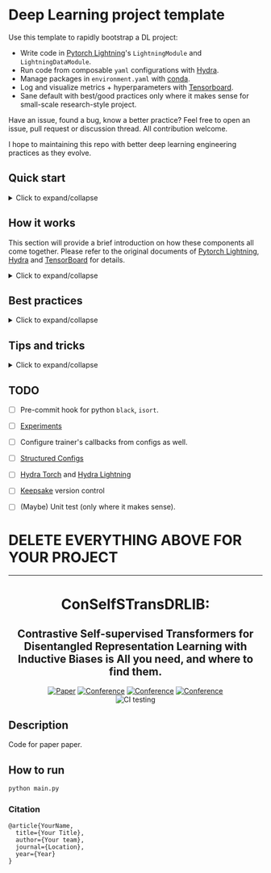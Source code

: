 # Deep Learning project template
Use this template to rapidly bootstrap a DL project:

- Write code in [Pytorch Lightning](https://www.pytorchlightning.ai/)'s `LightningModule` and `LightningDataModule`.
- Run code from composable `yaml` configurations with [Hydra](https://hydra.cc/).
- Manage packages in `environment.yaml` with [conda](https://docs.conda.io/projects/conda/en/latest/glossary.html#miniconda-glossary).
- Log and visualize metrics + hyperparameters with [Tensorboard](https://tensorboard.dev/).
- Sane default with best/good practices only where it makes sense for small-scale research-style project.

Have an issue, found a bug, know a better practice? Feel free to open an issue, pull request or discussion thread. All contribution welcome.

I hope to maintaining this repo with better deep learning engineering practices as they evolve.

## Quick start

<details><summary>Click to expand/collapse</summary>
<p>
    
### 0. Clone this template
```bash
# clone project or create a new one from GitHub's template
git clone https://github.com/lkhphuc/lightning-hydra-template new-project
cd new-project
rm -rf .git
git init  # Start of a new git history
```

### 1. Add project's info
- Edit [`setup.py`](setup.py) and add relevant information.
- Rename the directory `project/` to the your project name.

### 2. Create environment and install dependencies
- Name your environment and add packages in [`environment.yaml`](environment.yaml), then create/update the environment with:
```bash
# Run this command every time you update environment.yaml
conda env update -f environment.yaml
```

### 3. Create Pytorch Lightning modules
- `LightningModule`s are organized under [`project/model/`](project/model/).
- `LightningDataModule`s are organized under [`project/data/`](project/data/).

Each Lightning module should be in one separate file, while each file can contain all the relevant `nn.Module`s for that model.

### 4. Create Hydra configs
Each `.py` file has its own corresponding `.yaml` file, such as `project/model/autoencoder.py` and `configs/model/autoencoder.yaml`.

All `yaml` files are stored under `configs/` and the structure of this folder should be identical to the structure of the `project/`.
```bash
$ tree project              $ tree configs
project                     configs
├── __init__.py             ├── defaults.yaml
├── data                    ├── data
│   ├── cifar.py            │   ├── cifar.yaml                              
│   └── mnist.py            │   └── mnist.yaml
└── model                   ├── model
    ├── autoencoder.py      │   ├── autoencoder.yaml
    ├── classifier.py       │   └── classifier.yaml
                            └── optim
                                ├── adam.yaml
                                └── sgd.yaml
```
[`configs/defaults.yaml`](configs/defaults.yaml) contains all the defaults modules and arguments, including that for the `Trainer()`.


### 5. Run
```bash
# This will run with all the default arguments
python main.py
# Override defaults from command line
python main.py model=autoencoder data=cifar trainer.gpus=8
```
</p>
</details>

## How it works
This section will provide a brief introduction on how these components all come together. 
Please refer to the original documents of [Pytorch Lightning](pytorchlightning.ai/), [Hydra](hydra.cc/) and [TensorBoard](tensorboard.dev) for details.

<details><summary>Click to expand/collapse</summary>
<p>
    
### Entry points
The launching point of the project is [`main.py`](main.py) located in the root directory.
The `main()` function takes in a `DictConfig` object, which is prepared by `hydra` based on the `yaml` files and command line arguments provided at runtime.

This is achieved by decorating the script `main()` function with `hydra.main()`, which requires a path to all the configs and a default `.yaml` file as follow:
```python
@hydra.main(config_path="configs", config_name="defaults")
def main(cfg: DictConfig) -> None: ...
```
This allow us to define multiple entry points for different functionalities with different defaults, such as `train.py`, `ensemble.py`, `test.py`, etc.


### Dynamically instantiate modules
We will [use Hydra to instantiate objects](https://hydra.cc/docs/patterns/instantiate_objects/overview).
This allow us to use the same entry point (`main.py` above) to dynamically combine different models and data modules.
Given a [`configs/defaults.yaml`](configs/defaults.yaml) file contains:
```yaml
defaults:
  - data: mnist  # Path to sub-config, can also omit the .yaml extension
  - model: classifier.yaml  # full path for ease of navigation (e.g vim cursor in path, press gf)
```

Different modules can be instantiated for each run by supplying a different set of configuration:
```bash
# Using default
$ python main.py 

# The default is equivalent to
$ python main.py model=classifier data=mnist

# Override a default module
$ python main.py model=autoencoder
$ python main.py data=cifar

# Override multiple default modules and arguments
$ python main.py model=autoencoder data=cifar trainer.gpus=4
```

In python, the module will be instantiated by a line, for example `data_module = hydra.utils.instantiate(cfg.data)`.

`cfg.data` is a `DictConfig` object created by `hydra` at runtime, and is stored in a config file, for example [`configs/data/mnist.yaml`](configs/data/mnist.yaml):
```yaml
name: mnist

# _target_ class to instantiate
_target_: project.data.MNISTDataModule
# Argument to feed into __init__() of target module
data_dir: ~/datasets/MNIST/  # Use absolute path
batch_size: 4
num_workers: 2

# Can also define arbitrary info specific to this module
input_dim: 784
output_dim: 10
```
and the _target_: `project.data.MNISTDataModule` to be instantiated is:
```python
class MNISTDataModule(pl.LightningDataModule):
    def __init__(self, data_dir: str = "",
                       batch_size: int = 32,
                       num_workers: int = 8,
                **kwargs): ...
# kwargs is used to handle arguments in the DictConfig but not used for init
```

### Directory management
Since `hydra` manages our entry point and command line arguments, it also manages the output directory of each run.
We can easily customize the output directory to suit our project via [`defaults.yaml`](configs/defaults.yaml)
```yaml
hydra: 
  run:
    # Configure output dir of each experiment programmatically from the arguments
    # Example "outputs/mnist/classifier/baseline/2021-03-10-141516"
    dir: outputs/${data.name}/${model.name}/${experiment}/${now:%Y-%m-%d_%H%M%S}
```
and tell `TensorBoardLogger()` to use the current working directory without adding anything:
```python
tensorboard = pl.loggers.TensorBoardLogger(".", "", "")
```

</p>
</details>

## Best practices

<details><summary>Click to expand/collapse</summary>
<p>
    
### `LightningModule` and `LightningDataModule`
#### Be explicit about input arguments
Each modules should be self-contained and self-explanatory, to maximize reusability, even across projects.
- **Don't** do this:
```python
class LitAutoEncoder(pl.LightningModule):
    def __init__(self, cfg, **kwargs):
        super().__init__()
        self.cfg = cfg
```
You will not like it when having to track down the config file every time just to remember what are the input arguments, their types and default values.

- Do this instead:
```python
class LitAutoEncoder(pl.LightningModule):
    def __init__(self,
        input_dim: int, output_dim: int, hidden_dim: int = 64,
        optim_encoder=None, optim_decoder=None,
    **kwargs):
        super().__init__()
        self.save_hyperparameters()
        # Later all input arguments can be accessed anywhere by
        self.hparams.input_dim
        # Use this to avoid boilderplate code such as
        self.input_dim = input_dim
        self.output_dim = output_dim
```


Also see Pytorch Lightning's [official style guide](https://pytorch-lightning.readthedocs.io/en/latest/starter/style_guide.html).

### Tensorboard
- Use forward slash `/` in naming metrics to group it together.
    - Don't: `loss_val`, `loss_train`
    - Do:    `loss/val`, `loss_train`
- Group metrics by type, not on what data it was evaluate with:
    - Don't: `val/loss`, `val/accuracy`, `train/loss`, `train/acc`
    - Do:   `loss/val`, `loss/train`, `accuracy/val`, `accuracy/train`
    ![Metric grouping](https://pytorch.org/docs/stable/_images/hier_tags.png)
- Log computation graph of `LightningModule` by:
    - Define `self.example_input_array` in your module's `__init__()`
    - Enable in TensorBoard with `TensorBoard(log_graph=True)`
    ![Compute Graph](https://raw.githubusercontent.com/tensorflow/tensorboard/master/docs/images/graphs_conceptual.png)
- [Proper loggin](https://pytorch-lightning.readthedocs.io/en/latest/extensions/logging.html#logging-hyperparameters) of hyper-parameters and metrics
    ![Tensorboard Parallel Coordinate](https://www.tensorflow.org/tensorboard/images/hparams_parallel_coordinates.png)


### Hydra

#### Script is for one run, launcher is for multiple run
Hydra serves two intertwined purposes, configuration management and script launcher.
These two purposes are dealt with jointly because each run can potentially has a different set of configs.

This provides a nice separation of concerns, in which the python scripts only focus on the functionalities of individual run, while the `hydra` command line will orchestrate multiple runs.
With this separation, it's easy to use Hydra's [sweeper](https://hydra.cc/docs/plugins/ax_sweeper) to do hyperparameters search, or [launcher](https://hydra.cc/docs/plugins/submitit_launcher) to run experiments on SLURM cluster or cloud.

#### Provide absolute path in config
To provide path into program, it's best to provide an absolute path for both local or cloud storage (start with `~`, `/`, `s3://`).

That way you don't have litter your code with `hydra.utils.get_original_cwd()` to convert relative path, and therefore retaining the flexibility to use your module outside of `hydra`-managed entry points.

#### Naming experiments
Use `hydra` to created a hierarchical structure for experiments output based on configurations of each run, by setting the `configs/defaults.yaml` with 
```
dir: outputs/${data.name}/${model.name}/${experiment}/${now:%Y-%m-%d_%H%M%S}
```

- `${data.name}/${model.name}` will be dynamically determined from config object. They are preferably nested by the order of least frequently changed.
- `${experiment}` is a string briefly describe the purpose of the experiment
- `${now:%Y-%m-%d_%H%M%S}` will insert the time of run, serves as a unique identifier for runs differ only in minor hyperparameters such as learning rate.

Example output:`outputs/mnist/classifier/baseline/2021-03-10-141516`.


</p>
</details>

## Tips and tricks

<details><summary>Click to expand/collapse</summary>
<p>
    
### Debug
    
- Drop into a debugger anywhere in your code with a single line `import pdb; pdb.set_trace()`.
- Use `ipdb` or [pudb](github.com/inducer/pudb) for nicer debugging experience, for example `import pudb; pudb.set_trace()`
- Or just use `breakpoint()` for Python 3.7 or above. Set `PYTHONBREAKPOINT` environment variable to make `breakpoint()` use `ipdb` or `pudb`, for example `PYTHONBREAKPOINT=pudb.set_trace`.
- Post mortem debugging by running script with `ipython --pdb`. It opens a debugger and drop you right into when and where an Exception is raised.
```bash
$ ipython --pdb main.py -- model=autoencoder
```
This is super helpful to inspect the variables values when it fails, without having to put a breakpoint and then run the script again, which can takes a long time to start for deep learning model.
- Use `fast_dev_run` of PytorchLightning, and checkout the entire [debugging tutorial](https://pytorch-lightning.readthedocs.io/en/stable/common/debugging.html).

### Colored Logs
    
It's 2021 already, don't squint at your 4K HDR Quantum dot monitor to find a line from the black & white log.
`pip install hydra-colorlog` and edit `defaults.yaml` to colorize your log file:
```yaml
defaults:
  - override hydra/job_logging: colorlog
  - override hydra/hydra_logging: colorlog
```
This will colorize any python logger you created anywhere with:
```python
import logging
logger = logging.getLogger(__name__)
logger.info("My log")
```

Alternative: [loguru](https://github.com/Delgan/loguru), [coloredlogs](https://github.com/xolox/python-coloredlogs).

### Auto activate conda environment and export variables
    
[Zsh-autoenv](https://github.com/Tarrasch/zsh-autoenv) will auto source the content of `.autoenv.zsh` when you `cd` into a folder contains that file.
Say goodbye to activate conda or export a bunch of variables for every new terminal:
```bash
conda activate project
HYDRA_FULL_ERROR=1
PYTHON_BREAKPOINT=pudb.set_trace
```

Alternative: https://github.com/direnv/direnv, https://github.com/cxreg/smartcd, https://github.com/kennethreitz/autoenv

</p>
</details>


## TODO
- [ ] Pre-commit hook for python `black`, `isort`.
- [ ] [Experiments](https://hydra.cc/docs/next/patterns/configuring_experiments) 
- [ ] Configure trainer's callbacks from configs as well.
- [ ] [Structured Configs](https://hydra.cc/docs/next/tutorials/structured_config/intro/#internaldocs-banner)
- [ ] [Hydra Torch](https://github.com/pytorch/hydra-torch) and [Hydra Lightning](https://github.com/romesco/hydra-lightning)
- [ ] [Keepsake](https://keepsake.ai/) version control
- [ ] (Maybe) Unit test (only where it makes sense).


# DELETE EVERYTHING ABOVE FOR YOUR PROJECT  
 
---

<div align="center">
 
# ConSelfSTransDRLIB:
## Contrastive Self-supervised Transformers for Disentangled Representation Learning with Inductive Biases is All you need, and where to find them.

[![Paper](http://img.shields.io/badge/paper-arxiv.1001.2234-B31B1B.svg)](https://www.nature.com/articles/nature14539)
[![Conference](http://img.shields.io/badge/NeurIPS-2019-4b44ce.svg)](https://papers.nips.cc/book/advances-in-neural-information-processing-systems-31-2018)
[![Conference](http://img.shields.io/badge/ICLR-2019-4b44ce.svg)](https://papers.nips.cc/book/advances-in-neural-information-processing-systems-31-2018)
[![Conference](http://img.shields.io/badge/AnyConference-year-4b44ce.svg)](https://papers.nips.cc/book/advances-in-neural-information-processing-systems-31-2018)  
![CI testing](https://github.com/PyTorchLightning/deep-learning-project-template/workflows/CI%20testing/badge.svg?branch=master&event=push)

</div>
 
## Description   
Code for paper paper.

## How to run 
```bash
python main.py
```


### Citation   
```
@article{YourName,
  title={Your Title},
  author={Your team},
  journal={Location},
  year={Year}
}
```

